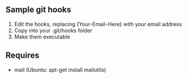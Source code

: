 ## Sample git hooks

1. Edit the hooks, replacing {Your-Email-Here} with your email address
1. Copy into your .git/hooks folder
1. Make them executable

## Requires

 * mail (Ubuntu: apt-get install mailutils)

